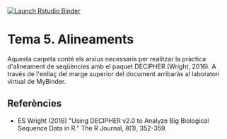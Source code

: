   <!-- badges: start -->
  [![Launch Rstudio Binder](http://mybinder.org/badge_logo.svg)](https://mybinder.org/v2/gh/IgnasiLucas/T5_alineaments/soca?urlpath=lab)
  <!-- badges: end -->

# Tema 5. Alineaments

Aquesta carpeta conté els arxius necessaris per realitzar la pràctica d'alineament
de seqüències amb el paquet DECIPHER (Wright, 2016). A través de l'enllaç del marge
superior del document arribaràs al laboratori virtual de MyBinder.


## Referències

- ES Wright (2016) "Using DECIPHER v2.0 to Analyze Big Biological Sequence Data in R." The R Journal, 8(1), 352-359.
